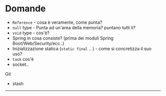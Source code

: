 # Domande

- `Reference` - cosa è veramente, come punta?
- `null` type - Punta ad un'area della memoria? puntano tutti li?  
- `void` type - cos'è?
- Spring in cosa consiste? (prima dei moduli Spring Boot/Web/Security/ecc..)
- Inizializzazione statica (`static final` .. ) - come si concretizza il suo uso?
- `task` cos'è
- socket..

Git
- stash 

---
